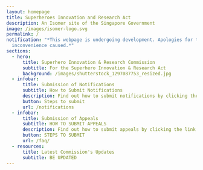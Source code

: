 ```yaml
---
layout: homepage
title: Superheroes Innovation and Research Act
description: An Isomer site of the Singapore Government
image: /images/isomer-logo.svg
permalink: /
notification: "*This webpage is undergoing development. Apologies for the
  inconvenience caused.*"
sections:
  - hero:
      title: Superhero Innovation & Research Commission
      subtitle: For the Superhero Innovation & Research Act
      background: /images/shutterstock_1297087753_resized.jpg
  - infobar:
      title: Submission of Notifications
      subtitle: How to Submit Notifications
      description: Find out how to submit notifications by clicking the link below.
      button: Steps to submit
      url: /notifications
  - infobar:
      title: Submission of Appeals
      subtitle: HOW TO SUBMIT APPEALS
      description: Find out how to submit appeals by clicking the link below.
      button: STEPS TO SUBMIT
      url: /faq/
  - resources:
      title: Latest Commission's Updates
      subtitle: BE UPDATED
---
```

